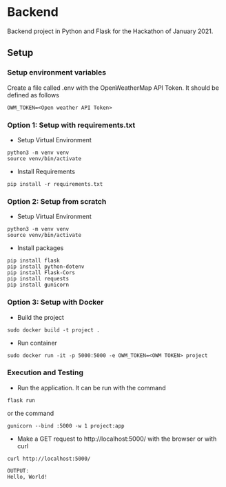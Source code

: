 # Backend

Backend project in Python and Flask for the Hackathon of January 2021. 

## Setup

### Setup environment variables
Create a file called .env with the OpenWeatherMap API Token. It should be defined as follows
```terminal
OWM_TOKEN=<Open weather API Token>
```

### Option 1: Setup with requirements.txt
* Setup Virtual Environment
```terminal
python3 -m venv venv
source venv/bin/activate
```

* Install Requirements
```terminal
pip install -r requirements.txt
```
### Option 2: Setup from scratch
* Setup Virtual Environment
```terminal
python3 -m venv venv
source venv/bin/activate
```

* Install packages
```terminal
pip install flask
pip install python-dotenv
pip install Flask-Cors
pip install requests
pip install gunicorn
```

### Option 3: Setup with Docker
* Build the project
```terminal
sudo docker build -t project .
```

* Run container
```terminal
sudo docker run -it -p 5000:5000 -e OWM_TOKEN=<OWM TOKEN> project
```

### Execution and Testing

* Run the application. It can be run with the command
```terminal
flask run
```
or the command 
```terminal
gunicorn --bind :5000 -w 1 project:app
```

* Make a GET request to http://localhost:5000/ with the browser or with curl
```terminal
curl http://localhost:5000/

OUTPUT:
Hello, World!
```
